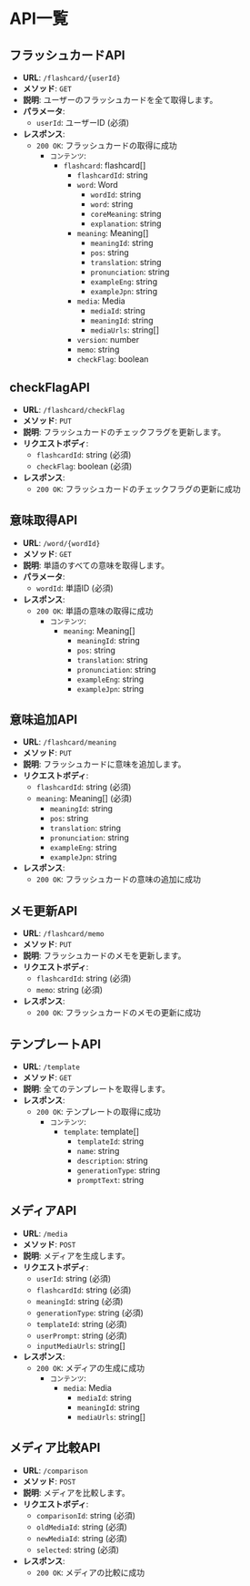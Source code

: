 # API一覧

## フラッシュカードAPI

- **URL**: `/flashcard/{userId}`
- **メソッド**: `GET`
- **説明**: ユーザーのフラッシュカードを全て取得します。
- **パラメータ**:
  - `userId`: ユーザーID (必須)
- **レスポンス**:
  - `200 OK`: フラッシュカードの取得に成功
    - `コンテンツ`:
      - `flashcard`: flashcard[]
        - `flashcardId`: string
        - `word`: Word
          - `wordId`: string
          - `word`: string
          - `coreMeaning`: string
          - `explanation`: string
        - `meaning`: Meaning[]
          - `meaningId`: string
          - `pos`: string
          - `translation`: string
          - `pronunciation`: string
          - `exampleEng`: string
          - `exampleJpn`: string
        - `media`: Media
          - `mediaId`: string
          - `meaningId`: string
          - `mediaUrls`: string[]
        - `version`: number
        - `memo`: string
        - `checkFlag`: boolean

## checkFlagAPI
- **URL**: `/flashcard/checkFlag`
- **メソッド**: `PUT`
- **説明**: フラッシュカードのチェックフラグを更新します。
- **リクエストボディ**:
  - `flashcardId`: string (必須)
  - `checkFlag`: boolean (必須)
- **レスポンス**:
  - `200 OK`: フラッシュカードのチェックフラグの更新に成功

## 意味取得API
- **URL**: `/word/{wordId}`
- **メソッド**: `GET`
- **説明**: 単語のすべての意味を取得します。
- **パラメータ**:
  - `wordId`: 単語ID (必須)
- **レスポンス**:
  - `200 OK`: 単語の意味の取得に成功
    - `コンテンツ`:
      - `meaning`: Meaning[]
        - `meaningId`: string
        - `pos`: string
        - `translation`: string
        - `pronunciation`: string
        - `exampleEng`: string
        - `exampleJpn`: string

## 意味追加API
- **URL**: `/flashcard/meaning`
- **メソッド**: `PUT`
- **説明**: フラッシュカードに意味を追加します。
- **リクエストボディ**:
  - `flashcardId`: string (必須)
  - `meaning`: Meaning[] (必須)
    - `meaningId`: string
    - `pos`: string
    - `translation`: string
    - `pronunciation`: string
    - `exampleEng`: string
    - `exampleJpn`: string
- **レスポンス**:
  - `200 OK`: フラッシュカードの意味の追加に成功

## メモ更新API
- **URL**: `/flashcard/memo`
- **メソッド**: `PUT`
- **説明**: フラッシュカードのメモを更新します。
- **リクエストボディ**:
  - `flashcardId`: string (必須)
  - `memo`: string (必須)
- **レスポンス**:
  - `200 OK`: フラッシュカードのメモの更新に成功

## テンプレートAPI
- **URL**: `/template`
- **メソッド**: `GET`
- **説明**: 全てのテンプレートを取得します。
- **レスポンス**:
  - `200 OK`: テンプレートの取得に成功
    - `コンテンツ`:
      - `template`: template[]
        - `templateId`: string
        - `name`: string
        - `description`: string
        - `generationType`: string
        - `promptText`: string

## メディアAPI
- **URL**: `/media`
- **メソッド**: `POST`
- **説明**: メディアを生成します。
- **リクエストボディ**:
  - `userId`: string (必須)
  - `flashcardId`: string (必須)
  - `meaningId`: string (必須)
  - `generationType`: string (必須)
  - `templateId`: string (必須)
  - `userPrompt`: string (必須)
  - `inputMediaUrls`: string[]
- **レスポンス**:
  - `200 OK`: メディアの生成に成功
    - `コンテンツ`:
      - `media`: Media
        - `mediaId`: string
        - `meaningId`: string
        - `mediaUrls`: string[]

## メディア比較API
- **URL**: `/comparison`
- **メソッド**: `POST`
- **説明**: メディアを比較します。
- **リクエストボディ**:
  - `comparisonId`: string (必須)
  - `oldMediaId`: string (必須)
  - `newMediaId`: string (必須)
  - `selected`: string (必須)
- **レスポンス**:
  - `200 OK`: メディアの比較に成功
